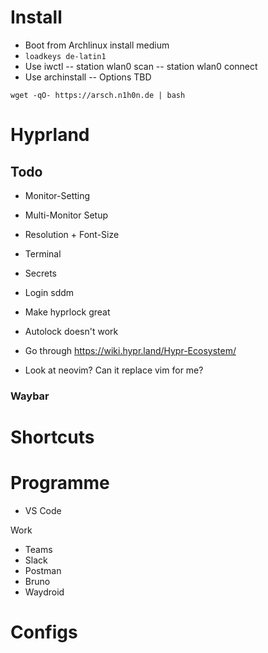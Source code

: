 # Install

- Boot from Archlinux install medium
- ``loadkeys de-latin1``
- Use iwctl
-- station wlan0 scan
-- station wlan0 connect <tab>
- Use archinstall
-- Options TBD

```wget -qO- https://arsch.n1h0n.de | bash```

# Hyprland

## Todo

- Monitor-Setting
- Multi-Monitor Setup
- Resolution + Font-Size
- Terminal
- Secrets

- Login sddm

- Make hyprlock great
- Autolock doesn't work

- Go through https://wiki.hypr.land/Hypr-Ecosystem/

- Look at neovim? Can it replace vim for me?

### Waybar

# Shortcuts

# Programme

- VS Code

Work
- Teams
- Slack
- Postman
- Bruno
- Waydroid

# Configs
